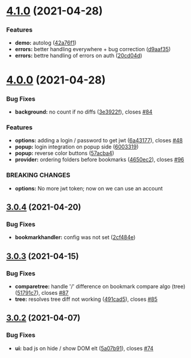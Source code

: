 # [4.1.0](https://github.com/julienfroidefond/strapi-bookmarks/compare/v4.0.0...v4.1.0) (2021-04-28)


### Features

* **demo:** autolog ([42a76f1](https://github.com/julienfroidefond/strapi-bookmarks/commit/42a76f1fde6b5bc468f541a5ce79a7d85e7d2436))
* **errors:** better handling everywhere + bug correction ([d9aaf35](https://github.com/julienfroidefond/strapi-bookmarks/commit/d9aaf3537bc829e30f7916bcebb62947a094a8ce))
* **errors:** bettre handling of errors on auth ([20cd04d](https://github.com/julienfroidefond/strapi-bookmarks/commit/20cd04ddbf9d4364979a94a500d72671f9efe386))



# [4.0.0](https://github.com/julienfroidefond/strapi-bookmarks/compare/v3.0.4...v4.0.0) (2021-04-28)


### Bug Fixes

* **background:** no count if no diffs ([3e3922f](https://github.com/julienfroidefond/strapi-bookmarks/commit/3e3922faff56756a7b91800f302fc61c688708bb)), closes [#84](https://github.com/julienfroidefond/strapi-bookmarks/issues/84)


### Features

* **options:** adding a login / password to get jwt ([6a43177](https://github.com/julienfroidefond/strapi-bookmarks/commit/6a43177c41d519cac07edddbe9c6f5487ff34974)), closes [#48](https://github.com/julienfroidefond/strapi-bookmarks/issues/48)
* **popup:** login integration on popup side ([6003319](https://github.com/julienfroidefond/strapi-bookmarks/commit/6003319473222145f44a1692103fb83dece1da23))
* **popup:** reverse color buttons ([57acba4](https://github.com/julienfroidefond/strapi-bookmarks/commit/57acba4580bffb796a11e52cf31f3ddab43f8d70))
* **provider:** ordering folders before bookmarks ([4650ec2](https://github.com/julienfroidefond/strapi-bookmarks/commit/4650ec25b4e508077f80e55309e9623f30ae4a82)), closes [#96](https://github.com/julienfroidefond/strapi-bookmarks/issues/96)


### BREAKING CHANGES

* **options:** No more jwt token; now on we can use an account



## [3.0.4](https://github.com/julienfroidefond/strapi-bookmarks/compare/v3.0.3...v3.0.4) (2021-04-20)


### Bug Fixes

* **bookmarkhandler:** config was not set ([2cf484e](https://github.com/julienfroidefond/strapi-bookmarks/commit/2cf484eb9c7d66fe3b542b177384cdfd5d163e0f))



## [3.0.3](https://github.com/julienfroidefond/strapi-bookmarks/compare/v3.0.2...v3.0.3) (2021-04-15)


### Bug Fixes

* **comparetree:** handle '/' difference on bookmark compare algo (tree) ([51791c7](https://github.com/julienfroidefond/strapi-bookmarks/commit/51791c7d6255540df941ad38a74c65dc417f627a)), closes [#87](https://github.com/julienfroidefond/strapi-bookmarks/issues/87)
* **tree:** resolves tree diff not working ([491cad5](https://github.com/julienfroidefond/strapi-bookmarks/commit/491cad5d443d963f7474241043eb5ac5972b7692)), closes [#85](https://github.com/julienfroidefond/strapi-bookmarks/issues/85)



## [3.0.2](https://github.com/julienfroidefond/strapi-bookmarks/compare/v3.0.1...v3.0.2) (2021-04-07)


### Bug Fixes

* **ui:** bad js on hide / show DOM elt ([5a07b91](https://github.com/julienfroidefond/strapi-bookmarks/commit/5a07b9147540a94a5eb6ffe4b8b8299a08987c20)), closes [#74](https://github.com/julienfroidefond/strapi-bookmarks/issues/74)



